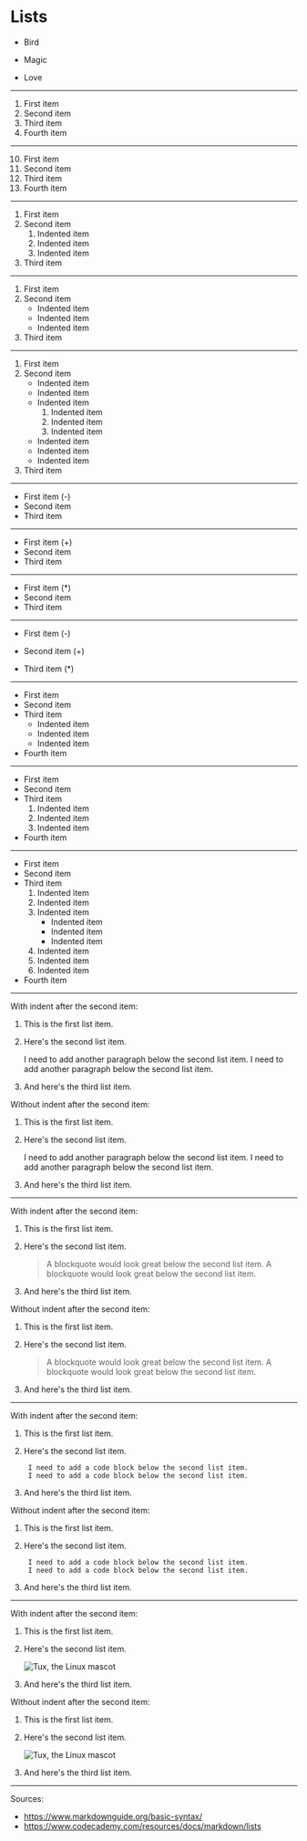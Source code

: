 Lists
=============================

*   Bird

*   Magic

*   Love

-----------------------------

1. First item
1. Second item
1. Third item
1. Fourth item

-----------------------------

10. First item
1. Second item
1. Third item
1. Fourth item

-----------------------------

1. First item
1. Second item
    1. Indented item
    1. Indented item
    1. Indented item
1. Third item

-----------------------------

1. First item
1. Second item
    - Indented item
    - Indented item
    - Indented item
1. Third item

-----------------------------

1. First item
1. Second item
    - Indented item
    - Indented item
    - Indented item
        1. Indented item
        1. Indented item
        1. Indented item
    - Indented item
    - Indented item
    - Indented item
1. Third item

-----------------------------

- First item (-)
- Second item
- Third item

-----------------------------

* First item (+)
* Second item
* Third item

-----------------------------

+ First item (*)
+ Second item
+ Third item

-----------------------------

- First item (-)
+ Second item (+)
* Third item (*)

-----------------------------

- First item
- Second item
- Third item
    - Indented item
    - Indented item
    - Indented item
- Fourth item

-----------------------------

- First item
- Second item
- Third item
    1. Indented item
    1. Indented item
    1. Indented item
- Fourth item

-----------------------------

- First item
- Second item
- Third item
    1. Indented item
    1. Indented item
    1. Indented item
        - Indented item
        - Indented item
        - Indented item
    1. Indented item
    1. Indented item
    1. Indented item
- Fourth item

-----------------------------

With indent after the second item:

1. This is the first list item.
1. Here's the second list item.
    
    I need to add another paragraph below the second list item.
    I need to add another paragraph below the second list item.
    
1. And here's the third list item.


Without indent after the second item:

1. This is the first list item.
1. Here's the second list item.

    I need to add another paragraph below the second list item.
    I need to add another paragraph below the second list item.

1. And here's the third list item.

-----------------------------

With indent after the second item:

1. This is the first list item.
1. Here's the second list item.
    
    > A blockquote would look great below the second list item.
    > A blockquote would look great below the second list item.
    
1. And here's the third list item.

Without indent after the second item:

1. This is the first list item.
1. Here's the second list item.

    > A blockquote would look great below the second list item.
    > A blockquote would look great below the second list item.

1. And here's the third list item.

-----------------------------

With indent after the second item:

1. This is the first list item.
1. Here's the second list item.
    
        I need to add a code block below the second list item.
        I need to add a code block below the second list item.
    
1. And here's the third list item.

Without indent after the second item:

1. This is the first list item.
1. Here's the second list item.

        I need to add a code block below the second list item.
        I need to add a code block below the second list item.

1. And here's the third list item.

-----------------------------

With indent after the second item:

1. This is the first list item.
1. Here's the second list item.
    
    ![Tux, the Linux mascot](https://mdg.imgix.net/assets/images/tux.png)
    
1. And here's the third list item.


Without indent after the second item:

1. This is the first list item.
1. Here's the second list item.

    ![Tux, the Linux mascot](https://mdg.imgix.net/assets/images/tux.png)

1. And here's the third list item.

-----------------------------

Sources:

* https://www.markdownguide.org/basic-syntax/
* https://www.codecademy.com/resources/docs/markdown/lists

